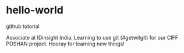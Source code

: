 # hello-world
github tutorial

Associate at IDinsight India. Learning to use git (#getwitgit) for our CIFF POSHAN project. Hooray for learning new things!
